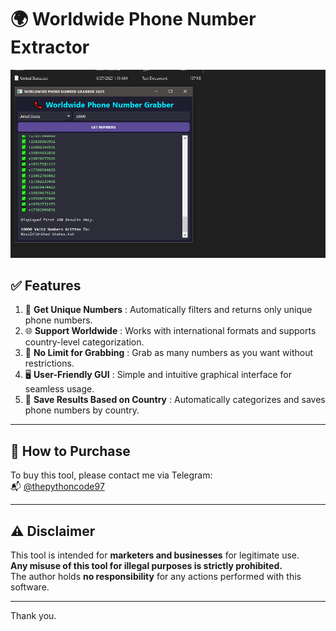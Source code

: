 # 🌍 Worldwide Phone Number Extractor

![Worldwide Phone Number Extractor](https://raw.githubusercontent.com/alexrony21/Worldwide-Phone-Number-Extractor/refs/heads/main/Worldwide_Phone_Number%20_Extractor.png)

## ✅ Features

1. 🔢 **Get Unique Numbers** : Automatically filters and returns only unique phone numbers.
2. 🌐 **Support Worldwide** : Works with international formats and supports country-level categorization.
3. 🚫 **No Limit for Grabbing** : Grab as many numbers as you want without restrictions.
4. 🖥️ **User-Friendly GUI** : Simple and intuitive graphical interface for seamless usage.
5. 📂 **Save Results Based on Country** : Automatically categorizes and saves phone numbers by country.

---

## 🛒 How to Purchase

To buy this tool, please contact me via Telegram:  
📬 [@thepythoncode97](https://t.me/thepythoncode97)

---

## ⚠️ Disclaimer

This tool is intended for **marketers and businesses** for legitimate use.  
**Any misuse of this tool for illegal purposes is strictly prohibited.**  
The author holds **no responsibility** for any actions performed with this software.

---

Thank you.
